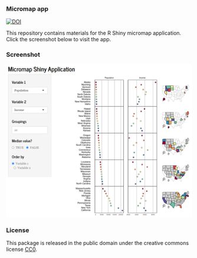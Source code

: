 
### Micromap app

[![DOI](https://zenodo.org/badge/DOI/10.5281/zenodo.6532271.svg)](https://doi.org/10.5281/zenodo.6532271)

This repository contains materials for the R Shiny micromap application.  Click the screenshot below to visit the app.

### Screenshot

<a href="https://beckmw.shinyapps.io/micromap_app"><img src = "app.PNG"></a>

### License 

This package is released in the public domain under the creative commons license [CC0](https://tldrlegal.com/license/creative-commons-cc0-1.0-universal).
